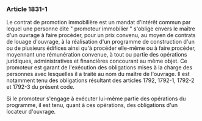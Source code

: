### Article 1831-1

Le contrat de promotion immobilière est un mandat d'intérêt commun par lequel une personne dite " promoteur immobilier " s'oblige envers le maître d'un ouvrage à faire procéder, pour un prix convenu, au moyen de contrats de louage d'ouvrage, à la réalisation d'un programme de construction d'un ou de plusieurs édifices ainsi qu'à procéder elle-même ou à faire procéder, moyennant une rémunération convenue, à tout ou partie des opérations juridiques, administratives et financières concourant au même objet. Ce promoteur est garant de l'exécution des obligations mises à la charge des personnes avec lesquelles il a traité au nom du maître de l'ouvrage. Il est notamment tenu des obligations résultant des articles 1792, 1792-1, 1792-2 et 1792-3 du présent code.

Si le promoteur s'engage à exécuter lui-même partie des opérations du programme, il est tenu, quant à ces opérations, des obligations d'un locateur d'ouvrage.

